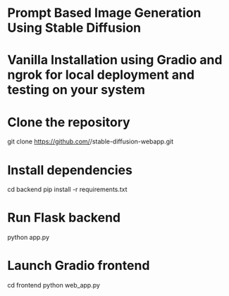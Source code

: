 # Prompt Based Image Generation Using Stable Diffusion

# Vanilla Installation using Gradio and ngrok for local deployment and testing on your system

# Clone the repository
git clone https://github.com/<your-username>/stable-diffusion-webapp.git

# Install dependencies
cd backend
pip install -r requirements.txt

# Run Flask backend
python app.py

# Launch Gradio frontend
cd frontend
python web_app.py
